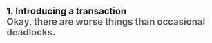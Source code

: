 <h2>1. Introducing a transaction <br/> <span style="color:rgb(99,99,99)">Okay, there are worse things than occasional deadlocks.</span></h2>